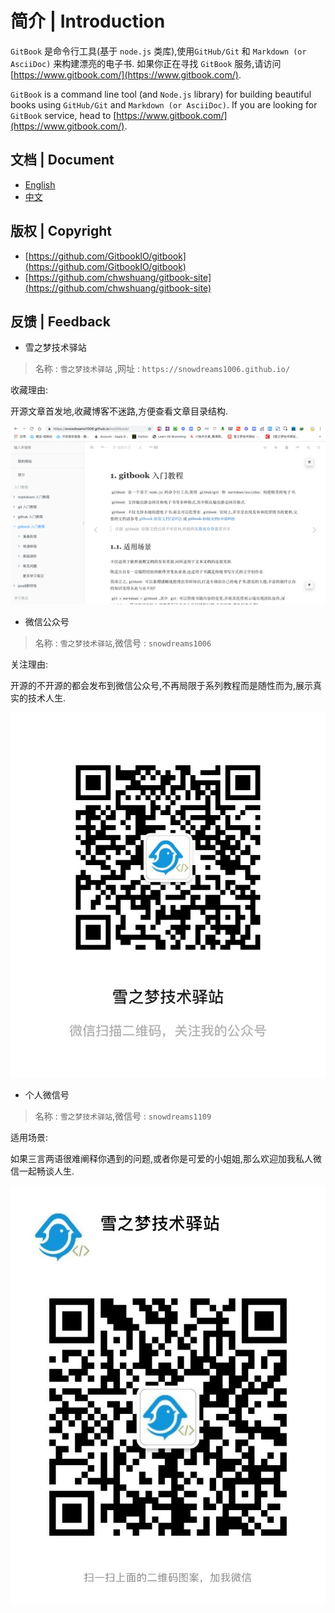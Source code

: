 # 简介 | Introduction

`GitBook` 是命令行工具(基于 `node.js` 类库),使用`GitHub/Git` 和 `Markdown (or AsciiDoc)` 来构建漂亮的电子书.
如果你正在寻找 `GitBook` 服务,请访问 [https://www.gitbook.com/](https://www.gitbook.com/).

`GitBook` is a command line tool (and `Node.js` library) for building beautiful books using `GitHub/Git` and `Markdown (or AsciiDoc)`.
If you are looking for  `GitBook` service, head to [https://www.gitbook.com/](https://www.gitbook.com/).

## 文档 | Document 

- [English](https://snowdreams1006.github.io/gitbook-official/en/)
- [中文](https://snowdreams1006.github.io/gitbook-official/zh/)

## 版权 | Copyright

- [https://github.com/GitbookIO/gitbook](https://github.com/GitbookIO/gitbook)
- [https://github.com/chwshuang/gitbook-site](https://github.com/chwshuang/gitbook-site)

## 反馈 | Feedback

- 雪之梦技术驿站

> 名称 : `雪之梦技术驿站` ,网址 : `https://snowdreams1006.github.io/`

收藏理由:

开源文章首发地,收藏博客不迷路,方便查看文章目录结构.

![snowdreams1006.github.io.png](snowdreams1006.github.io.png)

- 微信公众号 

> 名称 : `雪之梦技术驿站`,微信号 : `snowdreams1006` 

关注理由:

开源的不开源的都会发布到微信公众号,不再局限于系列教程而是随性而为,展示真实的技术人生.

![snowdreams1006-wechat-public.jpeg](snowdreams1006-wechat-public.jpeg)

- 个人微信号

> 名称 : `雪之梦技术驿站`,微信号 : `snowdreams1109`

适用场景:

如果三言两语很难阐释你遇到的问题,或者你是可爱的小姐姐,那么欢迎加我私人微信一起畅谈人生.

![snowdreams1109-wechat-private.jpeg](snowdreams1109-wechat-private.jpeg)
